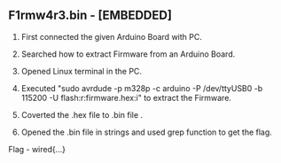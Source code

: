 ## F1rmw4r3.bin - [EMBEDDED]

1. First connected the given Arduino Board with PC.

2. Searched how to extract Firmware from an Arduino Board.

3. Opened Linux terminal in the PC.

4. Executed "sudo avrdude -p m328p -c arduino -P /dev/ttyUSB0 -b 115200 -U flash:r:firmware.hex:i" to extract the Firmware.

5. Coverted the .hex file to .bin file .

6. Opened the .bin file in strings and used grep function to get the flag.

Flag - wired{...}
